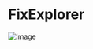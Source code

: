# FixExplorer

![image](https://user-images.githubusercontent.com/4507527/162405179-14190201-e23f-4c21-8297-7c7f8c96151e.png)
